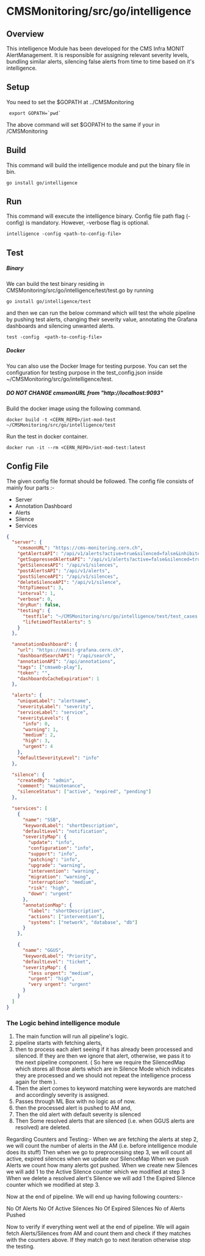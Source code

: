 # CMSMonitoring/src/go/intelligence

## Overview

This intelligence Module has been developed for the CMS Infra MONIT AlertManagement. It is responsible for assigning relevant severity levels, bundling similar alerts, silencing false alerts from time to time based on it's intelligence.

## Setup

You need to set the $GOPATH at ../CMSMonitoring

```  export GOPATH=`pwd` ```

The above command will set $GOPATH to the same if your in /CMSMonitoring

## Build

This command will build the intelligence module and put the binary file in bin.

`go install go/intelligence`

## Run

This command will execute the intelligence binary. Config file path flag (-config) is mandatory. However, -verbose flag is optional.  

`intelligence -config <path-to-config-file>`

## Test

##### Binary
We can build the test binary residing in CMSMonitoring/src/go/intelligence/test/test.go by running

`go install go/intelligence/test`

and then we can run the below command which will test the whole pipeline by pushing test alerts, changing their severity value, annotating the Grafana dashboards and silencing unwanted alerts.

`test -config  <path-to-config-file>`

##### Docker
You can also use the Docker Image for testing purpose.
You can set the configuration for testing purpose in the test_config.json inside ~/CMSMonitoring/src/go/intelligence/test.
##### DO NOT CHANGE cmsmonURL from "http://localhost:9093"

Build the docker image using the following command.

```docker build -t <CERN_REPO>/int-mod-test ~/CMSMonitoring/src/go/intelligence/test```

Run the test in docker container.

```docker run -it --rm <CERN_REPO>/int-mod-test:latest```




## Config File

The given config file format should be followed. The config file consists of mainly four parts :-

- Server
- Annotation Dashboard
- Alerts
- Silence
- Services

```json
{
  "server": {
    "cmsmonURL": "https://cms-monitoring.cern.ch",
    "getAlertsAPI": "/api/v1/alerts?active=true&silenced=false&inhibited=false&unprocessed=false",
    "getSuppressedAlertsAPI": "/api/v1/alerts?active=false&silenced=true",
    "getSilencesAPI": "/api/v1/silences",
    "postAlertsAPI": "/api/v1/alerts",
    "postSilenceAPI": "/api/v1/silences",
    "deleteSilenceAPI": "/api/v1/silence",
    "httpTimeout": 3,
    "interval": 1,
    "verbose": 0,
    "dryRun": false,
    "testing": {
      "testfile": "~/CMSMonitoring/src/go/intelligence/test/test_cases.json",
      "lifetimeOfTestAlerts": 5
    }
  },

  "annotationDashboard": {
    "url": "https://monit-grafana.cern.ch",
    "dashboardSearchAPI": "/api/search",
    "annotationAPI": "/api/annotations",
    "tags": ["cmsweb-play"],
    "token": "",
    "dashboardsCacheExpiration": 1
  },

  "alerts": {
    "uniqueLabel": "alertname",
    "severityLabel": "severity",
    "serviceLabel": "service",
    "severityLevels": {
      "info": 0,
      "warning": 1,
      "medium": 2,
      "high": 3,
      "urgent": 4
    },
    "defaultSeverityLevel": "info"
  },

  "silence": {
    "createdBy": "admin",
    "comment": "maintenance",
    "silenceStatus": ["active", "expired", "pending"]
  },

  "services": [
    {
      "name": "SSB",
      "keywordLabel": "shortDescription",
      "defaultLevel": "notification",
      "severityMap": {
        "update": "info",
        "configuration": "info",
        "support": "info",
        "patching": "info",
        "upgrade": "warning",
        "intervention": "warning",
        "migration": "warning",
        "interruption": "medium",
        "risk": "high",
        "down": "urgent"
      },
      "annotationMap": {
        "label": "shortDescription",
        "actions": ["intervention"],
        "systems": ["network", "database", "db"]
      }
    },

    {
      "name": "GGUS",
      "keywordLabel": "Priority",
      "defaultLevel": "ticket",
      "severityMap": {
        "less urgent": "medium",
        "urgent": "high",
        "very urgent": "urgent"
      }
    }
  ]
}
```
### The Logic behind intelligence module
1) The main function will run all pipeline's logic.
2) pipeline starts with fetching alerts,
3) then to process each alert seeing if it has already been processed and silenced. If they are then we ignore that alert, otherwise, we pass it to the next pipeline component. ( So here we require the SilencedMap which stores all those alerts which are in Silence Mode which indicates they are processed and we should not repeat the intelligence process again for them ).
4) Then the alert comes to keyword matching were keywords are matched and accordingly severity is assigned.
5) Passes through ML Box with no logic as of now.
6) then the processed alert is pushed to AM and,
7) Then the old alert with default severity is silenced
8) Then Some resolved alerts that are silenced (i.e. when GGUS alerts are resolved) are deleted.

Regarding Counters and Testing:-
When we are fetching the alerts at step 2, we will count the number of alerts in the AM (i.e. before intelligence module does its stuff)
Then when we go to preprocessing step 3, we will count all active, expired silences when we update our SilenceMap
When we push Alerts we count how many alerts got pushed.
When we create new Silences we will add 1 to the Active Silence counter which we modified at step 3
When we delete a resolved alert's Silence we will add 1 the Expired Silence counter which we modified at step 3.

Now at the end of pipeline. We will end up having following counters:-

No Of Alerts
No Of Active Silences
No Of Expired Silences
No of Alerts Pushed

Now to verify if everything went well at the end of pipeline. We will again fetch Alerts/Silences from AM and count them and check if they matches with the counters above. If they match go to next iteration otherwise stop the testing.